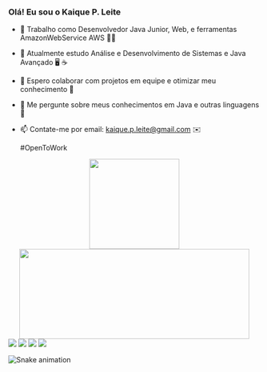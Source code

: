 ### Olá! Eu sou o Kaique P. Leite 

<!--
**kaiquepl/kaiquepl** is a ✨ _special_ ✨ repository because its `README.md` (this file) appears on your GitHub profile.

Here are some ideas to get you started:
-->

- 🔭 Trabalho como Desenvolvedor Java Junior, Web, e ferramentas AmazonWebService AWS  👨‍💻
- 🌱 Atualmente estudo Análise e Desenvolvimento de Sistemas e Java Avançado 🖥️ ☕
- 👯 Espero colaborar com projetos em equipe e otimizar meu conhecimento 🤩
- 💬 Me pergunte sobre meus conhecimentos em Java e outras linguagens 🤔
- 📫 Contate-me por email: kaique.p.leite@gmail.com ✉️

  #OpenToWork
<!--
- 😄 Pronouns: ...
- ⚡ Fun fact: ...-->

  <div align="center">
    <a href="https://github.com/kaiquepl">
      <img height="180em" src="https://github-readme-stats.vercel.app/api?username=kaiquepl&show_icons=true&theme=github_dark&include_all_commits=true&count_private=true"/>
      <img height="180em" width="460em" src="https://github-readme-stats.vercel.app/api/top-langs/?username=kaiquepl&layout=compact&langs_count=7&theme=github_dark"/>
  </div>
  <div> 
    <a href = "mailto:kaique.p.leite@gmail.com"><img src="https://img.shields.io/badge/-Gmail-%23333?style=for-the-badge&logo=gmail&logoColor=white" target="_blank"></a>
    <a href="https://www.linkedin.com/in/kaique-pereira-leite-58a775165" target="_blank"><img src="https://img.shields.io/badge/-LinkedIn-%230077B5?style=for-the-badge&logo=linkedin&logoColor=white" target="_blank"></a> 
    <a href="https://www.twitch.tv/kaiquepl" target="_blank"><img src="https://img.shields.io/badge/Twitch-9146FF?style=for-the-badge&logo=twitch&logoColor=white" target="_blank"></a>
    <a href="https://instagram.com/kaiquepleite" target="_blank"><img src="https://img.shields.io/badge/-Instagram-%23E4405F?style=for-the-badge&logo=instagram&logoColor=white" target="_blank"></a>
       
 
  ![Snake animation](https://github.com/kaiquepl/kaiquepl/blob/output/github-contribution-grid-snake.svg)
 
  </div>
